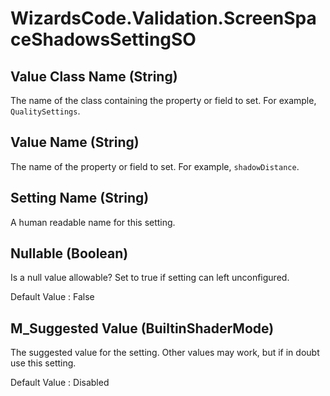 # WizardsCode.Validation.ScreenSpaceShadowsSettingSO

## Value Class Name (String)

The name of the class containing the property or field to set. For example, `QualitySettings`.


## Value Name (String)

The name of the property or field to set. For example, `shadowDistance`.


## Setting Name (String)

A human readable name for this setting.


## Nullable (Boolean)

Is a null value allowable? Set to true if setting can left unconfigured.

Default Value     : False


## M_Suggested Value (BuiltinShaderMode)

The suggested value for the setting. Other values may work, but if in doubt use this setting.

Default Value     : Disabled

